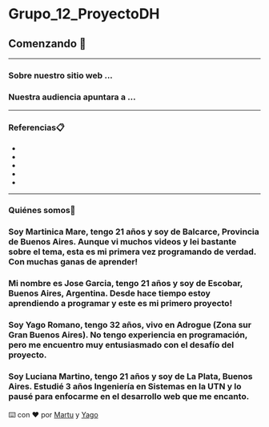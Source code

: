 # Grupo_12_ProyectoDH
## Comenzando 🚀
***
### Sobre nuestro sitio web ...

### Nuestra audiencia apuntara a ...
***
### Referencias📋

* 
* 
* 
* 
* 
***
### Quiénes somos📌

### Soy Martinica Mare, tengo 21 años y soy de Balcarce, Provincia de Buenos Aires. Aunque vi muchos videos y lei bastante sobre el tema, esta es mi primera vez programando de verdad. Con muchas ganas de aprender!
### Mi nombre es Jose Garcia, tengo 21 años y soy de Escobar, Buenos Aires, Argentina. Desde hace tiempo estoy aprendiendo a programar y este es mi primero proyecto!
### Soy Yago Romano, tengo 32 años, vivo en Adrogue (Zona sur Gran Buenos Aires). No tengo experiencia en programación, pero me encuentro muy entusiasmado con el desafío del proyecto.
### Soy Luciana Martino, tengo 21 años y soy de La Plata, Buenos Aires. Estudié 3 años Ingeniería en Sistemas en la UTN y lo pausé para enfocarme en el desarrollo web que me encanto.

⌨️ con ❤️ por [Martu](https://github.com/martumare) y [Yago](https://github.com/YagoR02)
